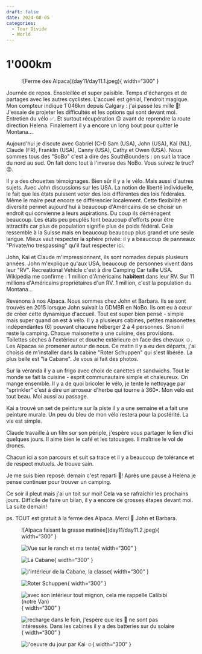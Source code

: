 ```yaml
---
draft: false 
date: 2024-08-05
categories:
  - Tour Divide
  - World
---
```


# 1'000km

<figure markdown>
![Ferme des Alpaca](day11/day11.1.jpeg){ width=“300” }
</figure>

Journée de repos. Ensoleillée et super paisible. Temps d'échanges et de partages avec les autres cyclistes. L'accueil est génial, l'endroit magique. Mon compteur indique 1´046km depuis Calgary : j'ai passé les mille 💪! J'essaie de projeter les difficultés et les options qui sont devant moi. Entretien du vélo ✅. Et surtout récupération 😌 avant de reprendre la route direction Helena. Finalement il y a encore un long bout pour quitter le Montana...

<!-- more -->

Aujourd'hui je discute avec Gabriel (CH) Sam (USA), John (USA), Kai (NL), Claude (FR), Franklin (USA), Canny (USA), Cathy et Owen (USA). Nous sommes tous des "SoBo" c'est à dire des SouthBounders : on suit la trace du nord au sud. On fait donc tout à l'inverse des NoBo. Vous suivez le truc? 😜.

Il y a des chouettes témoignages. Bien sûr il y a le vélo. Mais aussi d'autres sujets. Avec John discussions sur les USA. La notion de liberté individuelle, le fait que les états puissent voter des lois différentes des lois fédérales. Même le maire peut encore se différencier localement. Cette flexibilité et diversité permet aujourd'hui à beaucoup d'Américains de se choisir un endroit qui convienne à leurs aspirations. Du coup ils déménagent beaucoup. Les états peu peuplés font beaucoup d'efforts pour être attractifs car plus de population signifie plus de poids fédéral. Cela ressemble à la Suisse mais en beaucoup beaucoup plus grand et une seule langue. Mieux vaut respecter la sphère privée: il y a beaucoup de panneaux "Private/no trespassing" qu'il faut respecter ici.

John, Kai et Claude m'impressionnent, ils sont nomades depuis plusieurs années. John m'explique qu'aux USA, beaucoup de personnes vivent dans leur "RV". Recreational Vehicle c'est à dire Camping Car taille USA. Wikipédia me confirme : 1 million d'Américains **habitent** dans leur RV. Sur 11 millions d'Américains propriétaires d'un RV. 1 million, c'est la population du Montana...

Revenons à nos Alpaca. Nous sommes chez John et Barbara. Ils se sont trouvés en 2015 lorsque John suivait la GDMBR en NoBo. Ils ont eu à cœur de créer cette dynamique d'accueil. Tout est super bien pensé - simple mais super quand on est à vélo. Il y a plusieurs cabines, petites maisonettes indépendantes (6) pouvant chacune héberger 2 à 4 personnes. Sinon il reste la camping. Chaque maisonette a une cuisine, des provisions. Toilettes sèches à l'extérieur et douche extérieure en face des chevaux ☺️. Les Alpacas se promener autour de nous. Ce matin il y a eu des départs, j'ai choisis de m'installer dans la cabine "Roter Schuppen" qui s'est libérée. La plus belle est "la Cabane". Je vous ai fait des photos.

Sur la véranda il y a un frigo avec choix de canettes et sandwichs. Tout le monde se fait la cuisine - esprit communautaire simple et chaleureux. On mange ensemble. Il y a de quoi bricoler le vélo, je tente le nettoyage par "sprinkler" c'est à dire un arroseur d'herbe qui tourne à 360•. Mon vélo est tout beau. Moi aussi au passage.

Kai a trouvé un set de peinture sur la piste il y a une semaine et a fait une peinture murale. Un peu du bleu de mon vélo restera pour la postérité. La vie est simple.

Claude travaille à un film sur son périple, j'espère vous partager le lien d'ici quelques jours. Il aime bien le café et les tatouages. Il maîtrise le vol de drones.

Chacun ici a son parcours et suit sa trace et il y a beaucoup de tolérance et de respect mutuels. Je trouve sain.

Je me suis bien reposé: demain c'est reparti 💪! Après une pause à Helena je pense continuer pour trouver un camping.

Ce soir il pleut mais j'ai un toit sur moi! Cela va se rafraîchir les prochains jours. Difficile de faire un bilan, il y a encore de grosses étapes devant moi. La suite demain!

ps. TOUT est gratuit à la ferme des Alpaca. Merci 🙏 John et Barbara.

<figure markdown>
![Alpaca faisant la grasse matinée](day11/day11.2.jpeg){ width=“300” }

![Vue sur le ranch et ma tente](day11/day11.3.jpeg){ width=“300” }

![La Cabane](day11/day11.4.jpeg){ width=“300” }

![l'intérieur de la Cabane, la classe](day11/day11.5.jpeg){ width=“300” }

![Roter Schuppen](day11/day11.6.jpeg){ width=“300” }

![avec son intérieur tout mignon, cela me rappelle Calibibi (notre Van)](day11/day11.7.jpeg){ width=“300” }

![recharge dans le foin, j'espère que les 🦙 ne sont pas intéressés. Dans les cabines il y a des batteries sur du solaire](day11/day11.8.jpeg){ width=“300” }

![l'oeuvre du jour par Kai ☺️](day11/day11.9.jpeg){ width=“300” }

</figure>


